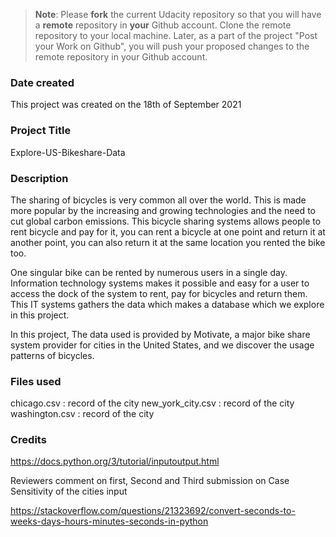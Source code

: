 >**Note**: Please **fork** the current Udacity repository so that you will have a **remote** repository in **your** Github account. Clone the remote repository to your local machine. Later, as a part of the project "Post your Work on Github", you will push your proposed changes to the remote repository in your Github account.

### Date created
This project was created on the 18th of September 2021
### Project Title
Explore-US-Bikeshare-Data

### Description
The sharing of bicycles is very common all over the world. This is made more popular by the increasing and growing technologies
and the need to cut global carbon emissions. This bicycle sharing systems allows people to rent bicycle and pay for it, you can
rent a bicycle at one point and return it at another point, you can also return it at the same location you rented the bike too.

One singular bike can be rented by numerous users in a single day. Information technology systems makes it possible and easy
for a user to access the dock of the system to rent, pay for bicycles and return them. This IT systems gathers the data which
makes a database which we explore in this project.

In this project, The data used is provided by Motivate, a major bike share system provider for cities in the United States,
and we discover the usage patterns of bicycles.

### Files used

chicago.csv : record of the city
new_york_city.csv : record of the city
washington.csv : record of the city


### Credits
https://docs.python.org/3/tutorial/inputoutput.html

Reviewers comment on first, Second and Third submission on Case Sensitivity of the cities input

https://stackoverflow.com/questions/21323692/convert-seconds-to-weeks-days-hours-minutes-seconds-in-python
